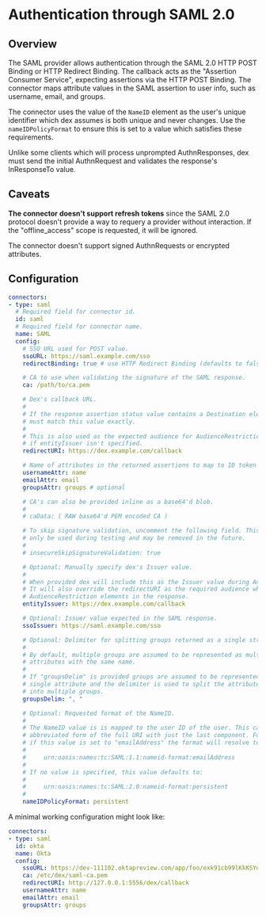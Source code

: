 # Authentication through SAML 2.0

## Overview

The SAML provider allows authentication through the SAML 2.0 HTTP POST Binding or HTTP Redirect Binding.
The callback acts as the "Assertion Consumer Service", expecting assertions via the HTTP POST Binding.
The connector maps attribute values in the SAML assertion to user info, such as username, email, and groups.

The connector uses the value of the `NameID` element as the user's unique identifier which dex assumes is both unique and never changes. Use the `nameIDPolicyFormat` to ensure this is set to a value which satisfies these requirements.

Unlike some clients which will process unprompted AuthnResponses, dex must send the initial AuthnRequest and validates the response's InResponseTo value.

## Caveats

__The connector doesn't support refresh tokens__ since the SAML 2.0 protocol doesn't provide a way to requery a provider without interaction. If the "offline_access" scope is requested, it will be ignored.

The connector doesn't support signed AuthnRequests or encrypted attributes.

## Configuration

```yaml
connectors:
- type: saml
  # Required field for connector id.
  id: saml
  # Required field for connector name.
  name: SAML
  config:
    # SSO URL used for POST value.
    ssoURL: https://saml.example.com/sso
    redirectBinding: true # use HTTP Redirect Binding (defaults to false)

    # CA to use when validating the signature of the SAML response.
    ca: /path/to/ca.pem

    # Dex's callback URL.
    #
    # If the response assertion status value contains a Destination element, it
    # must match this value exactly.
    #
    # This is also used as the expected audience for AudienceRestriction elements
    # if entityIssuer isn't specified.
    redirectURI: https://dex.example.com/callback

    # Name of attributes in the returned assertions to map to ID token claims.
    usernameAttr: name
    emailAttr: email
    groupsAttr: groups # optional

    # CA's can also be provided inline as a base64'd blob.
    #
    # caData: ( RAW base64'd PEM encoded CA )

    # To skip signature validation, uncomment the following field. This should
    # only be used during testing and may be removed in the future.
    #
    # insecureSkipSignatureValidation: true

    # Optional: Manually specify dex's Issuer value.
    #
    # When provided dex will include this as the Issuer value during AuthnRequest.
    # It will also override the redirectURI as the required audience when evaluating
    # AudienceRestriction elements in the response.
    entityIssuer: https://dex.example.com/callback

    # Optional: Issuer value expected in the SAML response.
    ssoIssuer: https://saml.example.com/sso

    # Optional: Delimiter for splitting groups returned as a single string.
    #
    # By default, multiple groups are assumed to be represented as multiple
    # attributes with the same name.
    #
    # If "groupsDelim" is provided groups are assumed to be represented as a
    # single attribute and the delimiter is used to split the attribute's value
    # into multiple groups.
    groupsDelim: ", "

    # Optional: Requested format of the NameID.
    #
    # The NameID value is is mapped to the user ID of the user. This can be an
    # abbreviated form of the full URI with just the last component. For example,
    # if this value is set to "emailAddress" the format will resolve to:
    #
    #     urn:oasis:names:tc:SAML:1.1:nameid-format:emailAddress
    #
    # If no value is specified, this value defaults to:
    #
    #     urn:oasis:names:tc:SAML:2.0:nameid-format:persistent
    #
    nameIDPolicyFormat: persistent
```

A minimal working configuration might look like:

```yaml
connectors:
- type: saml
  id: okta
  name: Okta
  config:
    ssoURL: https://dev-111102.oktapreview.com/app/foo/exk91cb99lKkKSYoy0h7/sso/saml
    ca: /etc/dex/saml-ca.pem
    redirectURI: http://127.0.0.1:5556/dex/callback
    usernameAttr: name
    emailAttr: email
    groupsAttr: groups
```
